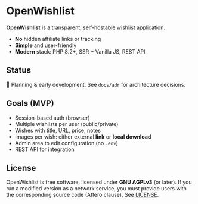 # OpenWishlist

**OpenWishlist** is a transparent, self-hostable wishlist application.

- **No** hidden affiliate links or tracking
- **Simple** and user-friendly
- **Modern** stack: PHP 8.2+, SSR + Vanilla JS, REST API

## Status
🧭 Planning & early development. See `docs/adr` for architecture decisions.

## Goals (MVP)
- Session-based auth (browser)
- Multiple wishlists per user (public/private)
- Wishes with title, URL, price, notes
- Images per wish: either external **link** or **local download**
- Admin area to edit configuration (no `.env`)
- REST API for integration

## License
OpenWishlist is free software, licensed under **GNU AGPLv3** (or later).
If you run a modified version as a network service, you must provide users
with the corresponding source code (Affero clause). See [LICENSE](LICENSE).
